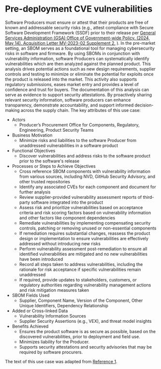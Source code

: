 # Pre-deployment CVE vulnerabilities
Software Producers must ensure or attest that their products are free of known 
and addressable security risks (e.g., 
attest compliance with Secure Software Development Framework (SSDF) 
prior to their release per 
[General Services Administration (GSA) Office of Government-wide Policy. (2024, May 14).  Acquisition Letter MV-2023-02 Supplement 2.](https://www.gsa.gov/system/files/MV-2023-02%20w%20sups%201-2.pdf) ). 
In the pre-market setting, an SBOM serves as a foundational tool for managing cybersecurity risks in software and firmware. 
By using SBOMs in conjunction with vulnerability information, 
software Producers can systematically identify vulnerabilities which are then analyzed against the planned product. 
This analysis drives potential actions such as new design requirements, supplier controls and testing to minimize or eliminate the potential for exploits once the product is released into the market. 
This activity also supports regulatory submissions, eases market entry and provides a level of confidence and trust for buyers. 
The documentation of this analysis can serve as evidence to support security attestations. 
By proactively sharing relevant security information, software producers can enhance transparency, demonstrate accountability, and support informed decision-making across the supply chain.
The key attributes of this use case:
* Actors
   - Producer’s Procurement Office for Components, Regulatory, Engineering, Product Security Teams
* Business Motivation
   - Minimize risks and liabilities to the software Producer from unaddressed vulnerabilities in a software product 
* Functional Objectives
   - Discover vulnerabilities and address risks to the software product prior to the software's release 
* Processes or Steps to Achieve Objectives
   - Cross reference SBOM components with vulnerability information from various sources, including NVD, GitHub Security Advisory, and other trusted repositories
   - Identify any associated CVEs for each component and document for further analysis
   - Review supplier-provided vulnerability assessment reports of third-party software integrated into the product
   - Assess risk and prioritize vulnerabilities based on acceptance criteria and risk scoring factors based on vulnerability information and other factors like component dependencies
   - Remediate vulnerabilities by implementing compensating security controls, patching or removing unused or non-essential components
   - If remediation requires substantial changes, reassess the product design or implementation to ensure vulnerabilities are effectively addressed without introducing new risks
   - Perform vulnerability assessment post-remediation to ensure all identified vulnerabilities are mitigated and no new vulnerabilities have been introduced
   - Record all steps taken to address vulnerabilities, including the rationale for risk acceptance if specific vulnerabilities remain unaddressed
   - If required, provide updates to stakeholders, customers, or regulatory authorities regarding vulnerability management actions and risk mitigation measures taken
* SBOM Fields Used
   - Supplier, Component Name, Version of the Component, Other Unique Identifiers, Dependency Relationship
* Added or Cross-linked Data
   - Vulnerability Information Sources
   - Supplier Security Assertions (e.g., VEX), and threat model insights 
* Benefits Achieved
   - Ensures the product software is as secure as possible, based on the discovered vulnerabilities, prior to deployment and field use.
   - Minimizes liability for the Producer.
   - Supports security attestations and security advisories that may be required by software procurers.

The text of this use case was adapted from [Reference 1](./README.md#references).


